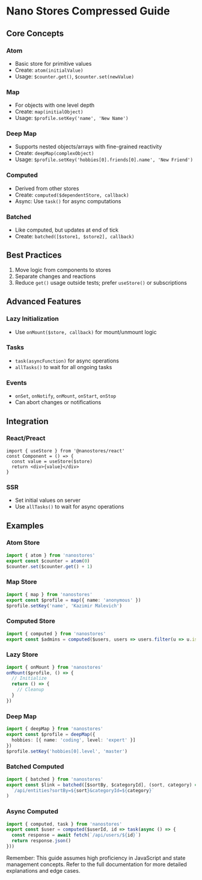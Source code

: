 # Nano Stores Compressed Guide

## Core Concepts

### Atom
- Basic store for primitive values
- Create: `atom(initialValue)`
- Usage: `$counter.get()`, `$counter.set(newValue)`

### Map
- For objects with one level depth
- Create: `map(initialObject)`
- Usage: `$profile.setKey('name', 'New Name')`

### Deep Map
- Supports nested objects/arrays with fine-grained reactivity
- Create: `deepMap(complexObject)`
- Usage: `$profile.setKey('hobbies[0].friends[0].name', 'New Friend')`

### Computed
- Derived from other stores
- Create: `computed($dependentStore, callback)`
- Async: Use `task()` for async computations

### Batched
- Like computed, but updates at end of tick
- Create: `batched([$store1, $store2], callback)`

## Best Practices

1. Move logic from components to stores
2. Separate changes and reactions
3. Reduce `get()` usage outside tests; prefer `useStore()` or subscriptions

## Advanced Features

### Lazy Initialization
- Use `onMount($store, callback)` for mount/unmount logic

### Tasks
- `task(asyncFunction)` for async operations
- `allTasks()` to wait for all ongoing tasks

### Events
- `onSet`, `onNotify`, `onMount`, `onStart`, `onStop`
- Can abort changes or notifications

## Integration

### React/Preact
```tsx
import { useStore } from '@nanostores/react'
const Component = () => {
  const value = useStore($store)
  return <div>{value}</div>
}
```

### SSR
- Set initial values on server
- Use `allTasks()` to wait for async operations

## Examples

### Atom Store
```ts
import { atom } from 'nanostores'
export const $counter = atom(0)
$counter.set($counter.get() + 1)
```

### Map Store
```ts
import { map } from 'nanostores'
export const $profile = map({ name: 'anonymous' })
$profile.setKey('name', 'Kazimir Malevich')
```

### Computed Store
```ts
import { computed } from 'nanostores'
export const $admins = computed($users, users => users.filter(u => u.isAdmin))
```

### Lazy Store
```ts
import { onMount } from 'nanostores'
onMount($profile, () => {
  // Initialize
  return () => {
    // Cleanup
  }
})
```

### Deep Map
```ts
import { deepMap } from 'nanostores'
export const $profile = deepMap({
  hobbies: [{ name: 'coding', level: 'expert' }]
})
$profile.setKey('hobbies[0].level', 'master')
```

### Batched Computed
```ts
import { batched } from 'nanostores'
export const $link = batched([$sortBy, $categoryId], (sort, category) => 
  `/api/entities?sortBy=${sort}&categoryId=${category}`
)
```

### Async Computed
```ts
import { computed, task } from 'nanostores'
export const $user = computed($userId, id => task(async () => {
  const response = await fetch(`/api/users/${id}`)
  return response.json()
}))
```

Remember: This guide assumes high proficiency in JavaScript and state management concepts. Refer to the full documentation for more detailed explanations and edge cases.